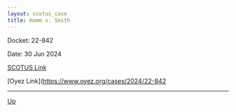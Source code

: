 ```yaml
---
layout: scotus_case
title: Hamm v. Smith
---
```


Docket: 22-842

Date: 30 Jun 2024

[SCOTUS Link](https://www.supremecourt.gov/opinions/23pdf/602us1r28_9o6b.pdf)

[Oyez Link](https://www.oyez.org/cases/2024/22-842

---

[Up](./README.md)
